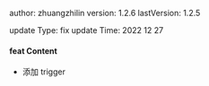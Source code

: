 author: zhuangzhilin
version: 1.2.6
lastVersion: 1.2.5

update Type: fix
update Time: 2022 12 27

#### feat Content

- 添加 trigger